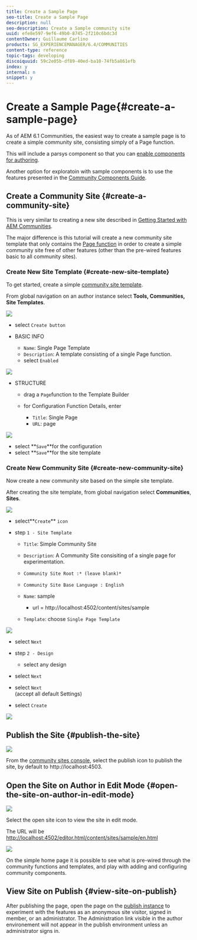 ```yaml
---
title: Create a Sample Page
seo-title: Create a Sample Page
description: null
seo-description: Create a Sample community site
uuid: efe8e597-9ef6-49b0-8745-2f210c6bdc3d
contentOwner: Guillaume Carlino
products: SG_EXPERIENCEMANAGER/6.4/COMMUNITIES
content-type: reference
topic-tags: developing
discoiquuid: 59c2e05b-df89-40ed-ba10-74fb5a861efb
index: y
internal: n
snippet: y
---
```


# Create a Sample Page{#create-a-sample-page}

As of AEM 6.1 Communities, the easiest way to create a sample page is to create a simple community site, consisting simply of a Page function.

This will include a parsys component so that you can [enable components for authoring](../../communities/using/basics.md#accessingcommunitiescomponents).

Another option for exploratoin with sample components is to use the features presented in the [Community Components Guide](../../communities/using/components-guide.md).

## Create a Community Site {#create-a-community-site}

This is very similar to creating a new site described in [Getting Started with AEM Communities](../../communities/using/getting-started.md).

The major difference is this tutorial will create a new community site template that only contains the [Page function](../../communities/using/functions.md#pagefunction) in order to create a simple community site free of other features (other than the pre-wired features basic to all community sites).

### Create New Site Template {#create-new-site-template}

To get started, create a simple [community site template](../../communities/using/sites.md).

From global navigation on an author instance select **Tools, Communities,** **Site Templates**.

![](assets/chlimage_1-88.png)

* select `Create button`
* BASIC INFO

    * `Name`: Single Page Template
    * `Description`: A template consisting of a single Page function.
    * select `Enabled`

![](assets/chlimage_1-89.png)

* STRUCTURE

    * drag a `Page`function to the Template Builder
    * for Configuration Function Details, enter

        * `Title`: Single Page
        * `URL`: page

![](assets/chlimage_1-90.png)

* select **`Save`**for the configuration
* select **`Save`**for the site template

### Create New Community Site {#create-new-community-site}

Now create a new community site based on the simple site template.

After creating the site template, from global navigation select **Communities**, **Sites**.

![](assets/chlimage_1-91.png)

* select**`Create`** `icon`

* step `1 - Site Template`

    * `Title`: Simple Community Site
    * `Description`: A Community Site consisiting of a single page for experimentation.
    * `Community Site Root :* (leave blank)*`
    * `Community Site Base Language : English`
    * `Name`: sample

        * url = http://localhost:4502/content/sites/sample

    * `Template`: choose `Single Page Template`

![](assets/chlimage_1-92.png)

* select `Next`
* step `2 - Design`

    * select any design

* select `Next`
* select `Next`  
  (accept all default Settings)

* select `Create`

![](assets/chlimage_1-93.png)

## Publish the Site {#publish-the-site}

![](assets/chlimage_1-94.png)

From the [community sites console](../../communities/using/sites-console.md), select the publish icon to publish the site, by default to http://localhost:4503.

## Open the Site on Author in Edit Mode {#open-the-site-on-author-in-edit-mode}

![](assets/chlimage_1-95.png)

Select the open site icon to view the site in edit mode.

The URL will be [http://localhost:4502/editor.html/content/sites/sample/en.html](http://localhost:4502/editor.html/content/sites/sample/en.html)

![](assets/chlimage_1-96.png)

On the simple home page it is possible to see what is pre-wired through the community functions and templates, and play with adding and configuring community components.

## View Site on Publish {#view-site-on-publish}

After publishing the page, open the page on the [publish instance](http://localhost:4503/content/sites/sample/en.html) to experiment with the features as an anonymous site visitor, signed in member, or an administrator. The Administration link visible in the author environement will not appear in the publish environment unless an administrator signs in.
